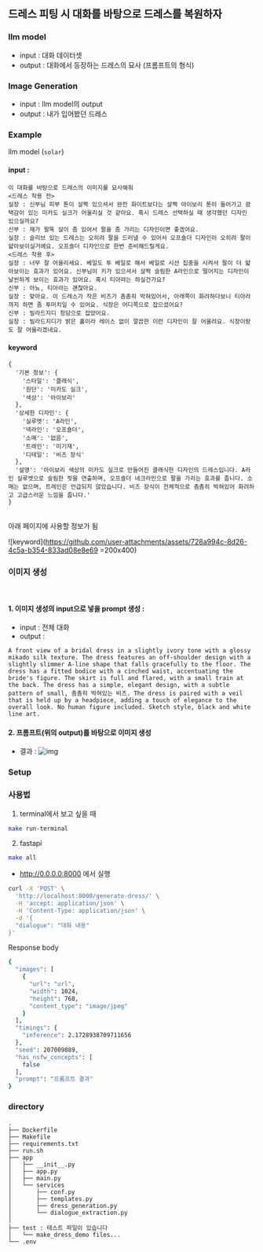 ## 드레스 피팅 시 대화를 바탕으로 드레스를 복원하자

### llm model
- input : 대화 데이터셋
- output : 대화에서 등장하는 드레스의 묘사 (프롬프트의 형식)

### Image Generation
- input : llm model의 output
- output : 내가 입어봤던 드레스

### Example
llm model (`solar`)

#### input :

```text
이 대화를 바탕으로 드레스의 이미지를 묘사해줘
<드레스 착용 전>
실장 : 신부님 피부 톤이 살짝 있으셔서 완전 화이트보다는 살짝 아이보리 톤이 들어가고 광택감이 있는 미카도 실크가 어울리실 것 같아요. 혹시 드레스 선택하실 때 생각했던 디자인 있으실까요?
신부 : 제가 팔뚝 살이 좀 있어서 팔을 좀 가리는 디자인이면 좋겠어요.
실장 : 슬리브 있는 드레스는 오히려 팔을 드러낼 수 있어서 오프숄더 디자인이 오히려 팔이 얇아보이실거에요. 오프숄더 디자인으로 한번 준비해드릴게요.
<드레스 착용 후>
실장 : 너무 잘 어울리세요. 베일도 투 베일로 해서 베일로 시선 집중을 시켜서 팔이 더 얇아보이는 효과가 있어요. 신부님이 키가 있으셔서 살짝 슬림한 A라인으로 떨어지는 디자인이 날씬하게 보이는 효과가 있어요. 혹시 티아라는 하실건가요?
신부 : 아뇨, 티아라는 괜찮아요.
실장 : 맞아요. 이 드레스가 작은 비즈가 촘촘히 박혀있어서, 아래쪽이 화려하다보니 티아라까지 하면 좀 투머치일 수 있어요. 식장은 어디쪽으로 잡으셨어요?
신부 : 빌라드지디 청담으로 잡았어요.
실장 : 빌라드지디가 밝은 홀이라 레이스 없이 깔끔한 이런 디자인이 잘 어울려요. 식장이랑도 잘 어울리겠네요.
```

#### keyword

```text
{
  '기본 정보': {
    '스타일': '클래식',
    '원단': '미카도 실크',
    '색상': '아이보리'
  },
  '상세한 디자인': {
    '실루엣': 'A라인',
    '넥라인': '오프숄더',
    '소매': '없음',
    '트레인': '미기재',
    '디테일': '비즈 장식'
  },
  '설명': '아이보리 색상의 미카도 실크로 만들어진 클래식한 디자인의 드레스입니다. A라인 실루엣으로 슬림한 핏을 연출하며, 오프숄더 네크라인으로 팔을 가리는 효과를 줍니다. 소매는 없으며, 트레인은 언급되지 않았습니다. 비즈 장식이 전체적으로 촘촘히 박혀있어 화려하고 고급스러운 느낌을 줍니다.'
}
```

<br>
아래 페이지에 사용할 정보가 됨

![keyword](https://github.com/user-attachments/assets/728a994c-8d26-4c5a-b354-833ad08e8e69 =200x400)


### 이미지 생성
</br>

#### 1. 이미지 생성의 input으로 넣을 prompt 생성 : <br>
- input : 전체 대화<br>
- output :<br>

```text
A front view of a bridal dress in a slightly ivory tone with a glossy mikado silk texture. The dress features an off-shoulder design with a slightly slimmer A-line shape that falls gracefully to the floor. The dress has a fitted bodice with a cinched waist, accentuating the bride's figure. The skirt is full and flared, with a small train at the back. The dress has a simple, elegant design, with a subtle pattern of small, 촘촘히 박혀있는 비즈. The dress is paired with a veil that is held up by a headpiece, adding a touch of elegance to the overall look. No human figure included. Sketch style, black and white line art.
```

#### 2. 프롬프트(위의 output)를 바탕으로 이미지 생성<br>
- 결과 :
![img](https://fal.media/files/lion/VxlsjwZ0g1iw8Q-YKFN-C.png)


### Setup

### 사용법
1. terminal에서 보고 싶을 때
```bash
make run-terminal
```

2. fastapi
```bash
make all
```
- http://0.0.0.0:8000 에서 실행

```bash
curl -X 'POST' \
  'http://localhost:8000/generate-dress/' \
  -H 'accept: application/json' \
  -H 'Content-Type: application/json' \
  -d '{
  "dialogue": "대화 내용"
}'
```
Response body
```bash
{
  "images": [
    {
      "url": "url",
      "width": 1024,
      "height": 768,
      "content_type": "image/jpeg"
    }
  ],
  "timings": {
    "inference": 2.1728938709711656
  },
  "seed": 207009889,
  "has_nsfw_concepts": [
    false
  ],
  "prompt": "프롬프트 결과"
}
```


### directory
```
.
├── Dockerfile
├── Makefile
├── requirements.txt
├── run.sh
├── app
│   ├── __init__.py
│   ├── app.py
│   ├── main.py
│   └── services
│       ├── conf.py
│       ├── templates.py
│       ├── dress_generation.py
│       └── dialogue_extraction.py
│ 
├── test : 테스트 파일이 있습니다
│   └── make_dress_demo files...
└── .env

```
